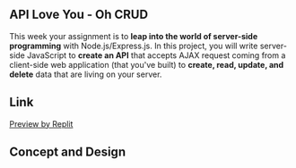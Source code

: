 ## API Love You - Oh CRUD
This week your assignment is to **leap into the world of server-side programming** with Node.js/Express.js. In this project, you will write server-side JavaScript to **create an API** that accepts AJAX request coming from a client-side web application (that you've built) to **create, read, update, and delete** data that are living on your server.
## Link
[Preview by Replit](https://drawing-petroglyph-api-cindy-li.replit.app)

## Concept and Design
